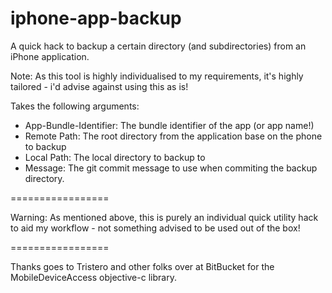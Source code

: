 iphone-app-backup
=================

A quick hack to backup a certain directory (and subdirectories) from an iPhone application. 

Note: As this tool is highly individualised to my requirements, it's highly tailored - i'd advise against using 
      this as is!

Takes the following arguments:

* App-Bundle-Identifier: The bundle identifier of the app (or app name!)
* Remote Path:           The root directory from the application base on the phone to backup
* Local Path:            The local directory to backup to
* Message:               The git commit message to use when commiting the backup directory.

=================

Warning: As mentioned above, this is purely an individual quick utility hack to aid my workflow - not something advised
         to be used out of the box!
         
=================

Thanks goes to Tristero and other folks over at BitBucket for the MobileDeviceAccess objective-c library.
